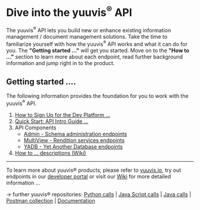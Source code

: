 <h1>Dive into the yuuvis<sup>®</sup> API</h1>
<p>The yuuvis<sup>®</sup> API lets you build new or enhance existing information management / document management solutions. Take the time to familiarize yourself with how the yuuvis<sup>®</sup> API works and what it can do for you. The <b>"Getting started ..."</b> will get you started. Move on to the <b>"How to ..."</b> section to learn more about each endpoint, read further background information and jump right in to the product.</p>
<h2>Getting started ....</h2>
<p>The following information provides the foundation for you to work with the yuuvis<sup>®</sup> API.</p>
<ol>
   <li><a href="https://yuuvis.io/" target="_blank">How to Sign Up for the Dev Platform ...</a></li>
   <li><a href="https://github.com/yuuvis/Documentation/wiki/Quick-start" target="_blank">Quick Start: API Intro Guide ...</a></li>
   <li>API Components</a>
   <ul>
    <li><a href="https://github.com/yuuvis/Documentation/wiki/Admin" target="_blank">Admin - Schema administration endpoints</a></li>
    <li><a href="https://github.com/yuuvis/Documentation/wiki/MultiView" target="_blank">MultiView - Rendition services endpoints</a></li>
    <li><a href="https://github.com/yuuvis/Documentation/wiki/YADB" target="_blank">YADB - Yet Another Database endpoints</a></li>
   </ul></li>
   <li><a href="https://github.com/yuuvis/Documentation/wiki/" target="_blank">How to ... descriptions (Wiki)</a></li>
</ol>

<hr/>

To learn more about yuuvis® products, please refer to [yuuvis.io](https://yuuvis.io/), try out endpoints in our [developer portal](https://yuuvis.io/Apis/Endpoints/) or visit our [Wiki](https://github.com/yuuvis/Documentation/wiki) for more detailed information ...

&rarr; further yuuvis® repositories: 
[Python calls](https://github.com/yuuvis/Python-calls) | [Java Script calls](https://github.com/yuuvis/JavaScript-calls) | [Java calls](https://github.com/yuuvis/Java-calls) | [Postman collection](https://github.com/yuuvis/Postman) | [Documentation](https://github.com/yuuvis/documentation)
